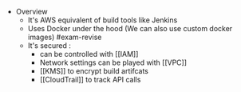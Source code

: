- Overview
	- It's AWS equivalent of build tools like Jenkins
	- Uses Docker under the hood (We can also use custom docker images) #exam-revise
	- It's secured :
		- can be controlled with [[IAM]]
		- Network settings can be played with [[VPC]]
		- [[KMS]] to encrypt build artifcats
		- [[CloudTrail]] to track API calls